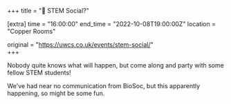 +++
title = "🥳 STEM Social?"

[extra]
time = "16:00:00"
end_time = "2022-10-08T19:00:00Z"
location = "Copper Rooms"

original = "https://uwcs.co.uk/events/stem-social/"    
+++

Nobody quite knows what will happen, but come along and party with some fellow STEM students!

We've had near no communication from BioSoc, but this apparently happening, so might be some fun.
